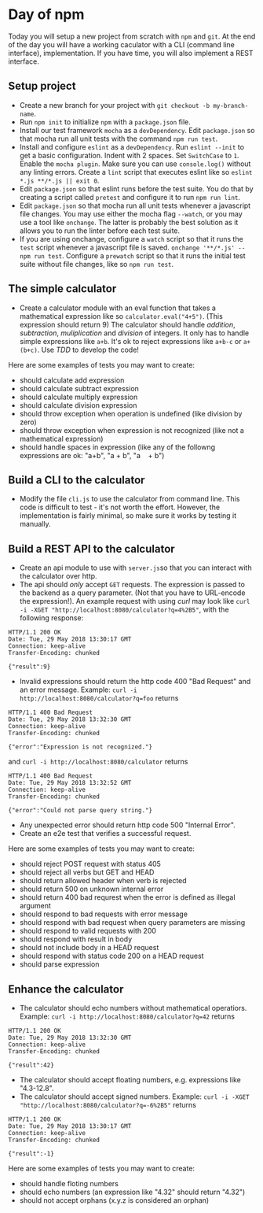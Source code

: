 # Day of npm
Today you will setup a new project from scratch with `npm` and `git`.
At the end of the day you will have a working caculator with a CLI (command line interface), implementation.
If you have time, you will also implement a REST interface.

## Setup project
- Create a new branch for your project with `git checkout -b my-branch-name`.
- Run `npm init` to initialize `npm` with a `package.json` file.
- Install our test framework `mocha` as a `devDependency`. Edit `package.json` so that mocha run all unit tests with the command `npm run test`.
- Install and configure `eslint` as a `devDependency`. Run `eslint --init` to get a basic configuration. Indent with 2 spaces. Set `SwitchCase` to `1`. Enable the `mocha plugin`. Make sure you can use `console.log()` without any linting errors. Create a `lint` script that executes eslint like so `eslint *.js **/*.js || exit 0`.
- Edit `package.json` so that eslint runs before the test suite. You do that by creating a script called `pretest` and configure it to run `npm run lint`.
- Edit `package.json` so that mocha run all unit tests whenever a javascript file changes. You may use either the mocha flag `--watch`, or you may use a tool like `onchange`. The latter is probably the best solution as it allows you to run the linter before each test suite.
- If you are using onchange, configure a `watch` script so that it runs the `test` script whenever a javascript file is saved. `onchange '**/*.js' -- npm run test`. Configure a `prewatch` script so that it runs the initial test suite without file changes, like so `npm run test`. 

## The simple calculator
- Create a calculator module with an eval function that takes a mathematical expression like so `calculator.eval("4+5")`. (This expression should return 9) The calculator should handle _addition_, _subtraction_, _muliplication_ and _division_ of integers. It only has to handle simple expressions like `a+b`. It's ok to reject expressions like `a+b-c` or `a+(b+c)`. Use _TDD_ to develop the code!

Here are some examples of tests you may want to create:
- should calculate add expression
- should calculate subtract expression
- should calculate multiply expression
- should calculate division expression
- should throw exception when operation is undefined (like division by zero)
- should throw exception when expression is not recognized (like not a mathematical expression)
- should handle spaces in expression (like any of the followng expressions are ok: "a+b", "a + b", "a&nbsp;&nbsp;&nbsp;  + b")


## Build a CLI to the calculator
- Modify the file `cli.js` to use the calculator from command line. This code is difficult to test - it's not worth the effort. However, the implementation is fairly minimal, so make sure it works by testing it manually.

## Build a REST API to the calculator
- Create an api module to use with `server.js`so that you can interact with the calculator over http. 
- The api should _only_ accept `GET` requests. The expression is passed to the backend as a query parameter. (Not that you have to URL-encode the expression!). An example request with using _curl_ may look like `curl -i -XGET "http://localhost:8080/calculator?q=4%2B5"`, with the following response: 
```
HTTP/1.1 200 OK
Date: Tue, 29 May 2018 13:30:17 GMT
Connection: keep-alive
Transfer-Encoding: chunked

{"result":9}
```

- Invalid expressions should return the http code 400 "Bad Request" and an error message. Example: `curl -i http://localhost:8080/calculator?q=foo` returns 
```
HTTP/1.1 400 Bad Request
Date: Tue, 29 May 2018 13:32:30 GMT
Connection: keep-alive
Transfer-Encoding: chunked

{"error":"Expression is not recognized."}
``` 
and `curl -i http://localhost:8080/calculator` returns 
```
HTTP/1.1 400 Bad Request
Date: Tue, 29 May 2018 13:32:52 GMT
Connection: keep-alive
Transfer-Encoding: chunked

{"error":"Could not parse query string."}
```

- Any unexpected error should return http code 500 "Internal Error".
- Create an e2e test that verifies a successful request.

Here are some examples of tests you may want to create:
- should reject POST request with status 405
- should reject all verbs but GET and HEAD
- should return allowed header when verb is rejected
- should return 500 on unknown internal error
- should return 400 bad requrest when the error is defined as illegal argument
- should respond to bad requests with error message
- should respond with bad request when query parameters are missing
- should respond to valid requests with 200
- should respond with result in body
- should not include body in a HEAD request
- should respond with status code 200 on a HEAD request
- should parse expression

## Enhance the calculator
- The calculator should echo numbers without mathematical operatiors. Example: `curl -i http://localhost:8080/calculator?q=42` returns 
```
HTTP/1.1 200 OK
Date: Tue, 29 May 2018 13:32:30 GMT
Connection: keep-alive
Transfer-Encoding: chunked

{"result":42}
``` 
- The calculator should accept floating numbers, e.g. expressions like "4.3-12.8".
- The calculator should accept signed numbers. Example: `curl -i -XGET "http://localhost:8080/calculator?q=-6%2B5"` returns 
```
HTTP/1.1 200 OK
Date: Tue, 29 May 2018 13:30:17 GMT
Connection: keep-alive
Transfer-Encoding: chunked

{"result":-1}
```


Here are some examples of tests you may want to create:
- should handle floting numbers
- should echo numbers (an expression like "4.32" should return "4.32")
- should not accept orphans (x.y.z is considered an orphan)

